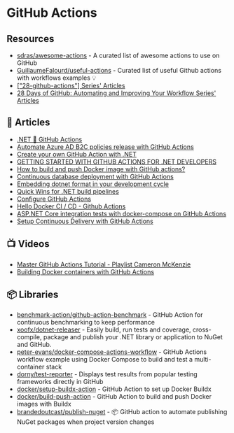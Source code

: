 # GitHub Actions

## Resources
- [sdras/awesome-actions](https://github.com/sdras/awesome-actions) - A curated list of awesome actions to use on GitHub
- [GuillaumeFalourd/useful-actions](https://github.com/GuillaumeFalourd/useful-actions) - Curated list of useful Github actions with workflows examples 💡
- [["28-github-actions"] Series' Articles](https://dev.to/bdougieyo/series/11453)
- [28 Days of GitHub: Automating and Improving Your Workflow Series' Articles](https://dev.to/blackgirlbytes/series/16662)
## 📝 Articles
- [.NET 💜 GitHub Actions](https://devblogs.microsoft.com/dotnet/dotnet-loves-github-actions/)
- [Automate Azure AD B2C policies release with GitHub Actions](https://daniel-krzyczkowski.github.io/Automate-Azure-AD-B2C-policies-release-with-GitHub-Actions/)
- [Create your own GitHub Action with .NET](https://pumpingco.de/blog/create-your-own-github-action-with-dotnet/)
- [GETTING STARTED WITH GITHUB ACTIONS FOR .NET DEVELOPERS](https://www.stevejgordon.co.uk/getting-started-with-github-actions-for-dotnet-developers)
- [How to build and push Docker image with GitHub actions?](https://event-driven.io/en/how_to_buid_and_push_docker_image_with_github_actions/)
- [Continuous database deployment with GitHub Actions](https://dotnetthoughts.net/continuous-database-deployment-with-github-actions/)
- [Embedding dotnet format in your development cycle](https://gsferreira.com/archive/2022/embedding-dotnet-format-in-your-development-cycle/)
- [Quick Wins for .NET build pipelines](https://gsferreira.com/archive/2022/quick-wins-for-dotnet-build-pipelines/)
- [Configure GitHub Actions](https://docs.docker.com/ci-cd/github-actions/)
- [Hello Docker CI / CD - Github Actions](https://www.basefactor.com/github-actions-docker)
- [ASP.NET Core integration tests with docker-compose on GitHub Actions](https://blog.joaograssi.com/posts/2020/asp-net-core-integration-tests-with-docker-compose-github-actions/)
- [Setup Continuous Delivery with GitHub Actions](https://dev.to/github/setup-continuous-delivery-with-github-actions-4pea)

## 📺 Videos
- [Master GitHub Actions Tutorial - Playlist Cameron McKenzie](https://www.youtube.com/playlist?list=PL_RrEj88onS-um2xFy01sY46ik_2yt_EQ)
- [Building Docker containers with GitHub Actions](https://www.youtube.com/watch?v=09lZdSpeHAk)
## 📦 Libraries
- [benchmark-action/github-action-benchmark](https://github.com/benchmark-action/github-action-benchmark) - GitHub Action for continuous benchmarking to keep performance
- [xoofx/dotnet-releaser](https://github.com/xoofx/dotnet-releaser) - Easily build, run tests and coverage, cross-compile, package and publish your .NET library or application to NuGet and GitHub.
- [peter-evans/docker-compose-actions-workflow](https://github.com/peter-evans/docker-compose-actions-workflow) - GitHub Actions workflow example using Docker Compose to build and test a multi-container stack
- [dorny/test-reporter](https://github.com/dorny/test-reporter) - Displays test results from popular testing frameworks directly in GitHub
- [docker/setup-buildx-action](https://github.com/docker/setup-buildx-action) - GitHub Action to set up Docker Buildx
- [docker/build-push-action](https://github.com/docker/build-push-action) - GitHub Action to build and push Docker images with Buildx
- [brandedoutcast/publish-nuget](https://github.com/brandedoutcast/publish-nuget) - 📦 GitHub action to automate publishing NuGet packages when project version changes